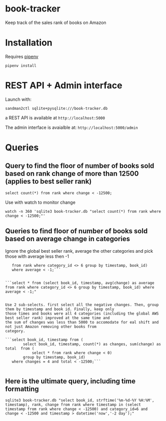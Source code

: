 # book-tracker

Keep track of the sales rank of books on Amazon

# Installation


Requires [pipenv](https://docs.pipenv.org/)

`pipenv install`


# REST API + Admin interface

Launch with:

`sandman2ctl sqlite+pysqlite:///book-tracker.db`

a REST API is available at `http://localhost:5000`

The admin interface is avaialble at: `http://localhost:5000/admin`


# Queries

## Query to find the floor of number of books sold based on rank change of more than 12500 (applies to best seller rank)

```
select count(*) from rank where change < -12500;
```

Use with watch to monitor change

```
watch -n 360 'sqlite3 book-tracker.db "select count(*) from rank where change < -12500;"'
```

## Queries to find floor of number of books sold based on average change in categories

Ignore the global best seller rank, average the other categories and pick those with average less then -1

```select * from (select book_id, timestamp, avg(change) as average
   from rank where category_id <> 6 group by timestamp, book_id)
   where average < -1;```


```select * from (select book_id, timestamp, avg(change) as average from rank where category_id <> 6 group by timestamp, book_id) where average < -1;"


Use 2 sub-selects. first select all the negative changes. Then, group them by timestamp and book id. Finally, keep only
those times and books were all 4 categories (including the global AWS best seller rank) improved at the same time and
the sum of changes was less than 5000 to accomodate for eal shift and not just Amazon removing other books from
category.

```select book_id, timestamp from (
        select book_id, timestamp, count(*) as changes, sum(change) as total  from (
            select * from rank where change < 0)
        group by timestamp, book_id)
   where changes = 4 and total < -12500;```


```

## Here is the ultimate query, including time formatting
```
sqlite3 book-tracker.db "select book_id, strftime('%m-%d-%Y %H:%M', timestamp), rank, change from rank where timestamp in (select timestamp from rank where change < -12500) and category_id=6 and change < -12500 and timestamp > datetime('now','-2 day');"
```